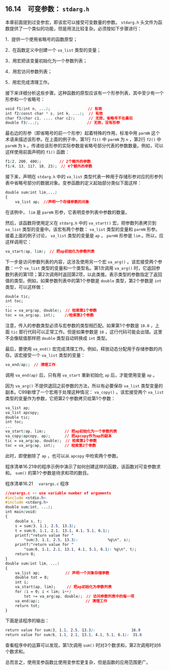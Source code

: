 ## 16.14　可变参数： `stdarg.h` 

本章前面提到过变参宏，即该宏可以接受可变数量的参数。 `stdarg.h` 头文件为函数提供了一个类似的功能，但是用法比较复杂。必须按如下步骤进行：

1．提供一个使用省略号的函数原型；

2．在函数定义中创建一个 `va_list` 类型的变量；

3．用宏把该变量初始化为一个参数列表；

4．用宏访问参数列表；

5．用宏完成清理工作。

接下来详细分析这些步骤。这种函数的原型应该有一个形参列表，其中至少有一个形参和一个省略号：

```css
void f1(int n, ...);　　　          　// 有效
int f2(const char * s, int k, ...);  // 有效
char f3(char c1, ..., char c2);      // 无效，省略号不在最后
double f3(...);　　　　　             // 无效，没有形参
```

最右边的形参（即省略号的前一个形参）起着特殊的作用，标准中用 `parmN` 这个术语来描述该形参。在上面的例子中，第1行 `f1()` 中 `parmN` 为 `n` ，第2行 `f2()` 中 `parmN` 为 `k` 。传递给该形参的实际参数是省略号部分代表的参数数量。例如，可以这样使用前面声明的 `f1()` 函数：

```css
f1(2, 200, 400);　　　   // 2个额外的参数
f1(4, 13, 117, 18, 23);　// 4个额外的参数
```

接下来，声明在 `stdarg.h` 中的 `va_list` 类型代表一种用于存储形参对应的形参列表中省略号部分的数据对象。变参函数的定义起始部分类似下面这样：

```css
double sum(int lim,...)
{
　　 va_list ap;　//声明一个存储参数的对象
```

在该例中， `lim` 是 `parmN` 形参，它表明变参列表中参数的数量。

然后，该函数将使用定义在 `stdarg.h` 中的 `va_start()` 宏，把参数列表拷贝到 `va_list` 类型的变量中。该宏有两个参数： `va_list` 类型的变量和 `parmN` 形参。接着上面的例子讨论， `va_list` 类型的变量是 `ap` ， `parmN` 形参是 `lim` 。所以，应这样调用它：

```css
va_start(ap, lim);　// 把ap初始化为参数列表
```

下一步是访问参数列表的内容，这涉及使用另一个宏 `va_arg()` 。该宏接受两个参数：一个 `va_list` 类型的变量和一个类型名。第1次调用 `va_arg()` 时，它返回参数列表的第1项；第2次调用时返回第2项，以此类推。表示类型的参数指定了返回值的类型。例如，如果参数列表中的第1个参数是 `double` 类型，第2个参数是 `int` 类型，可以这样做：

```css
double tic;
int toc;
...
tic = va_arg(ap, double);　// 检索第1个参数
toc = va_arg(ap, int);　 　//检索第2个参数
```

注意，传入的参数类型必须与宏参数的类型相匹配。如果第1个参数是 `10.0` ，上面 `tic` 那行代码可以正常工作。但是如果参数是 `10` ，这行代码可能会出错。这里不会像赋值那样把 `double` 类型自动转换成 `int` 类型。

最后，要使用 `va_end()` 宏完成清理工作。例如，释放动态分配用于存储参数的内存。该宏接受一个 `va_list` 类型的变量：

```css
va_end(ap);　// 清理工作
```

调用 `va_end(ap)` 后，只有用 `va_start` 重新初始化 `ap` 后，才能使用变量 `ap` 。

因为 `va_arg()` 不提供退回之前参数的方法，所以有必要保存 `va_list` 类型变量的副本。C99新增了一个宏用于处理这种情况： `va_copy()` 。该宏接受两个 `va_list` 类型的变量作为参数，它把第2个参数拷贝给第1个参数：

```css
va_list ap;
va_list apcopy;
double tic;
int toc;
...
va_start(ap, lim); 　　    // 把ap初始化为一个参数列表
va_copy(apcopy, ap);　   　// 把apcopy作为ap的副本
tic = va_arg(ap, double);　// 检索第1个参数
toc = va_arg(ap, int);　　 // 检索第2个参数
```

此时，即使删除了 `ap` ，也可以从 `apcopy` 中检索两个参数。

程序清单16.21中的程序示例中演示了如何创建这样的函数，该函数对可变参数求和。 `sum()` 的第1个参数是待求和项的数目。

程序清单16.21　 `varargs.c` 程序

```css
//varargs.c -- use variable number of arguments
#include <stdio.h>
#include <stdarg.h>
double sum(int, ...);
int main(void)
{
　　 double s, t;
　　 s = sum(3, 1.1, 2.5, 13.3);
　　 t = sum(6, 1.1, 2.1, 13.1, 4.1, 5.1, 6.1);
　　 printf("return value for "
　　　　　"sum(3, 1.1, 2.5, 13.3):　　　　　　　　%g\n", s);
　　 printf("return value for "
　　　　　"sum(6, 1.1, 2.1, 13.1, 4.1, 5.1, 6.1): %g\n", t);
　　 return 0;
}
double sum(int lim, ...)
{
　　 va_list ap;　　　  　 　// 声明一个对象存储参数
　　 double tot = 0;
　　 int i;
　　 va_start(ap, lim);　　　// 把ap初始化为参数列表
　　 for (i = 0; i < lim; i++)
　　　　　tot += va_arg(ap, double);　// 访问参数列表中的每一项
　　 va_end(ap);　　　            　　// 清理工作
　　 return tot;
}
```

下面是该程序的输出：

```css
return value for sum(3, 1.1, 2.5, 13.3):　　　           16.9
return value for sum(6, 1.1, 2.1, 13.1, 4.1, 5.1, 6.1):　31.6
```

查看程序中的运算可以发现，第1次调用 `sum()` 时对3个数求和，第2次调用时对6个数求和。

总而言之，使用变参函数比使用变参宏更复杂，但是函数的应用范围更广。


